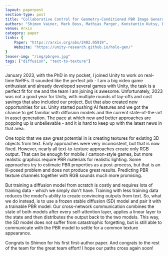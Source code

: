 ```yaml
---
layout: paperpost
section-type: post
title: "Collaborative Control for Geometry-Conditioned PBR Image Generation"
authors: "Shimon Vainer, Mark Boss, Mathias Parger, Konstantin Kutsy, Dante De Nigris, Ciara Rowles, Nicolas Perony, Simon Donné"
venue: Arxiv
category: paper
links: {
    Paper: "https://arxiv.org/abs/2402.05919",
    Website: "https://unity-research.github.io/holo-gen/"
}
teaser-img: "/img/pbrgen.jpg"
tags: ["diffusion", "text-to-texture"]
---
```


January 2023, with the PhD in my pocket, I joined Unity to work on real-time NeRFs. It sounded like the perfect job - I am a big video game enthusiast and already developed several games with Unity, the task is a perfect fit for me and the team I am joining is awesome.
Unfortunately, 2023 was not a good year for Unity, with multiple rounds of lay-offs and cost savings that also included our project.
But that also created new opportunities for us. Unity started pushing AI features and we got the chance to get familiar with diffusion models and the current state-of-the-art in asset generation.
The pace at which new and better approaches are popping up is unbelievable - and it is hard to keep up with the latest news in that area.

One topic that we saw great potential in is creating textures for existing 3D objects from text.
Early approaches were very inconsistent, but that is now fixed.
However, nearly all text-to-texture approaches create only RGB output.
That can be enough for mobile / cartoon-style games, but more realistic graphics require PBR materials for realistic lighting.
Some approaches try to estimate PBR properties as a post-process, but that is an ill-posed problem and does not produce great results.
Predicting PBR texture channels together with RGB sounds much more promising.

But training a diffusion model from scratch is costly and requires lots of training data - which we simply don't have.
Training with less training data reduces the model's ability to create convincing outputs from text.
So, what we do instead, is to use a frozen stable diffusion (SD) model and pair it with a trainable PBR model.
Our cross-network communication combines the state of both models after every self-attention layer, applies a linear layer to the state and then distributes the output back to the two models.
This way, the SD model does not suffer from catastrophic forgetting, but is still able to communicate with the PBR model to settle for a common texture appearance.

Congrats to Shimon for his first first-author paper. And congrats to the rest of the team for the great team effort! 
I hope our paths cross again soon!
